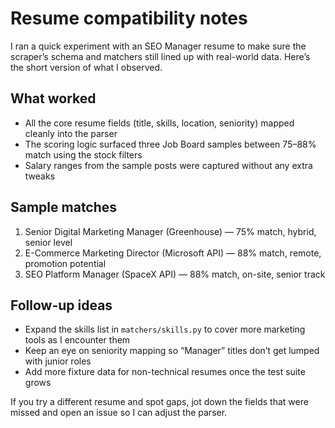 # Resume compatibility notes

I ran a quick experiment with an SEO Manager resume to make sure the scraper’s schema and matchers still lined up with real-world data. Here’s the short version of what I observed.

## What worked

- All the core resume fields (title, skills, location, seniority) mapped cleanly into the parser
- The scoring logic surfaced three Job Board samples between 75–88% match using the stock filters
- Salary ranges from the sample posts were captured without any extra tweaks

## Sample matches

1. Senior Digital Marketing Manager (Greenhouse) — 75% match, hybrid, senior level
2. E-Commerce Marketing Director (Microsoft API) — 88% match, remote, promotion potential
3. SEO Platform Manager (SpaceX API) — 88% match, on-site, senior track

## Follow-up ideas

- Expand the skills list in `matchers/skills.py` to cover more marketing tools as I encounter them
- Keep an eye on seniority mapping so “Manager” titles don’t get lumped with junior roles
- Add more fixture data for non-technical resumes once the test suite grows

If you try a different resume and spot gaps, jot down the fields that were missed and open an issue so I can adjust the parser.

